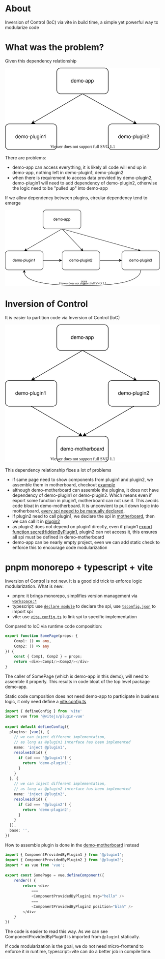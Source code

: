 # About

Inversion of Control (IoC) via vite in build time, a simple yet powerful way to modularize code

# What was the problem?

Given this dependency relationship

![old-arch](./images/old-arch.drawio.svg)

There are problems:

* demo-app can access everything, it is likely all code will end up in demo-app, nothing left in demo-plugin1, demo-plugin2
* when there is requirement to access data provided by demo-plugin2, demo-plugin1 will need to add dependency of demo-plugin2, otherwise the logic need to be "pulled up" into demo-app

If we allow dependency between plugins, circular dependency tend to emerge

![circular](./images/circular.drawio.svg)

# Inversion of Control

It is easier to partition code via Inversion of Control (IoC)

![new-arch](./images/new-arch.drawio.svg)

This dependency relationship fixes a lot of problems

* if same page need to show components from plugin1 and plugin2, we assemble them in motherboard, checkout [example](./packages/demo-motherboard/src/SomePage.tsx)
* although demo-motherboard can assemble the plugins, it does not have dependency of demo-plugin1 or demo-plugin2. Which means even if export some function in plugin1, motherboard can not use it. This avoids code bloat in demo-motherboard. It is unconvient to pull down logic into motherboard, [every spi neeed to be manually declared](./packages/demo-motherboard/ext/).
* if plugin2 need to call plugin1, we declare the spi in [motherboard](./packages/demo-motherboard/ext/plugin1.d.ts), then we can call it in [plugin2](./packages/demo-plugin2/src/ComponentProvidedByPlugin2.tsx)
* as plugin2 does not depend on plugin1 directly, even if plugin1 [export function secretHiddenByPlugin1](./packages/demo-plugin1/src/ComponentProvidedByPlugin1.tsx), plugin2 can not access it, this ensures all spi must be defined in demo-motherboard
* demo-app can be nearly empty project, even we can add static check to enforce this to encourage code modularization

# pnpm monorepo + typescript + vite

Inversion of Control is not new. It is a good old trick to enforce logic modularization. What is new:

* pnpm: it brings monorepo, simplifies version management via [`workspace:*`](./packages/demo-app/package.json)
* typescript: use [`declare module`](./packages/demo-motherboard/ext/plugin1.d.ts) to declare the spi, use [`tsconfig.json`](./packages/demo-plugin1/tsconfig.json) to import spi
* vite: use [`vite.config.ts`](/packages/demo-app/vite.config.ts) to link spi to specific implementation

Compared to IoC via runtime code composition:

```ts
export function SomePage(props: {
    Comp1: () => any,
    Comp2: () => any
}) {
    const { Comp1, Comp2 } = props;
    return <div><Comp1/><Comp2/></div>
}
```

The caller of SomePage (which is demo-app in this demo), will need to assemble it properly. This results in code bloat of the top level package demo-app.

Static code composition does not need demo-app to participate in business logic, it only need define a [vite.config.ts](./packages/demo-app/vite.config.ts)

```ts
import { defineConfig } from 'vite'
import vue from '@vitejs/plugin-vue'

export default defineConfig({
  plugins: [vue(), {
    // we can inject different implementation, 
    // as long as @plugin1 interface has been implemented
    name: 'inject @plugin1',
    resolveId(id) {
      if (id === '@plugin1') {
        return 'demo-plugin1';
      }
    }
  }, {
    // we can inject different implementation, 
    // as long as @plugin2 interface has been implemented
    name: 'inject @plugin2',
    resolveId(id) {
      if (id === '@plugin2') {
        return 'demo-plugin2';
      }
    }
  }],
  base: '',
})
```

How to assemble plugin is done in the [demo-motherboard](./packages/demo-motherboard/src/SomePage.tsx) instead

```ts
import { ComponentProvidedByPlugin1 } from '@plugin1';
import { ComponentProvidedByPlugin2 } from '@plugin2';
import * as vue from 'vue';

export const SomePage = vue.defineComponent({
    render() {
        return <div>
            ===
            <ComponentProvidedByPlugin1 msg="hello" />
            ===
            <ComponentProvidedByPlugin2 position="blah" />
        </div>
    }
})
```

The code is easier to read this way. As we can see ComponentProvidedByPlugin1 is imported from `@plugin1` statically.

If code modularization is the goal, we do not need micro-frontend to enforce it in runtime, typescript+vite can do a better job in compile time.
